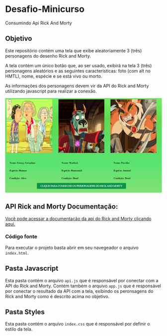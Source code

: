 # Desafio-Minicurso

Consumindo Api Rick And Morty

## Objetivo

Este repositório contém uma tela que exibe aleatoriamente 3 (três) personagens do desenho Rick and Morty.

A tela contém um único botão que, ao ser usado, exibirá na tela 3 (três) personagens aleatórios e as seguintes características: foto (com alt no HMTL), nome, espécie e se está vivo ou morto.

As informações dos personagens devem vir da API do Rick and Morty utilizando javascript para realizar a conexão.

![Imagem de capa do projeto](https://github.com/tomasedson/Desafio-Minicurso/blob/main/img/apresentacao.png?raw=true)
## API Rick and Morty Documentação:

[Você pode acessar a documentação da api do Rick and Morty clicando aqui.](https://rickandmortyapi.com/documentation)

### Código fonte

Para executar o projeto basta abrir em seu navegeador o arquivo ``index.html``.

## Pasta Javascript

Esta pasta contém o arquivo ``api.js`` que é responsável por conectar com a API do Rick and Morty.
Contém também o arquivo ``app.js`` que é responsável por conectar o resultado da API com a tela, exibindo os peronsagens do Rick and Morty como é descrito acima no objetivo.
## Pasta Styles

Esta pasta contém o arquivo ``index.css`` que é responsável por definir o estilo da tela.
